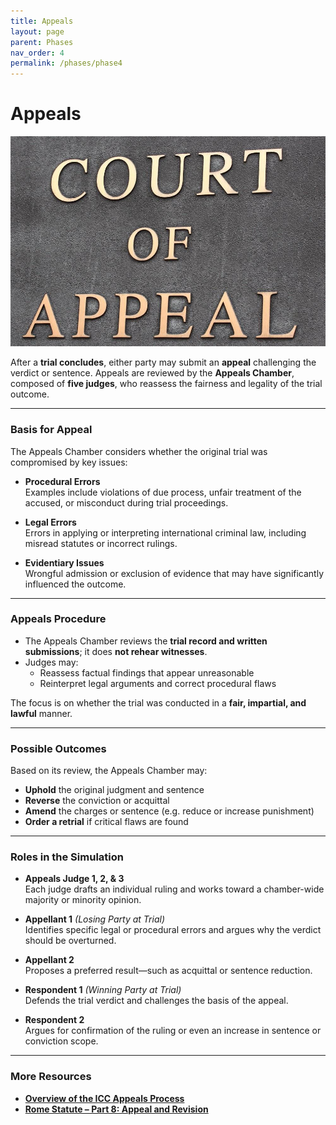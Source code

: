 ```yaml
---
title: Appeals
layout: page
parent: Phases
nav_order: 4
permalink: /phases/phase4
---
```


# Appeals

![Header Visual](../assets/images/appeal.jpg)

After a **trial concludes**, either party may submit an **appeal** challenging the verdict or sentence. Appeals are reviewed by the **Appeals Chamber**, composed of **five judges**, who reassess the fairness and legality of the trial outcome.

---

### Basis for Appeal

The Appeals Chamber considers whether the original trial was compromised by key issues:

- **Procedural Errors**  
  Examples include violations of due process, unfair treatment of the accused, or misconduct during trial proceedings.

- **Legal Errors**  
  Errors in applying or interpreting international criminal law, including misread statutes or incorrect rulings.

- **Evidentiary Issues**  
  Wrongful admission or exclusion of evidence that may have significantly influenced the outcome.

---

### Appeals Procedure

- The Appeals Chamber reviews the **trial record and written submissions**; it does **not rehear witnesses**.
- Judges may:
  - Reassess factual findings that appear unreasonable
  - Reinterpret legal arguments and correct procedural flaws

The focus is on whether the trial was conducted in a **fair, impartial, and lawful** manner.

---

### Possible Outcomes

Based on its review, the Appeals Chamber may:

- **Uphold** the original judgment and sentence  
- **Reverse** the conviction or acquittal  
- **Amend** the charges or sentence (e.g. reduce or increase punishment)  
- **Order a retrial** if critical flaws are found

---

### Roles in the Simulation

- **Appeals Judge 1, 2, & 3**  
  Each judge drafts an individual ruling and works toward a chamber-wide majority or minority opinion.

- **Appellant 1** *(Losing Party at Trial)*  
  Identifies specific legal or procedural errors and argues why the verdict should be overturned.

- **Appellant 2**  
  Proposes a preferred result—such as acquittal or sentence reduction.

- **Respondent 1** *(Winning Party at Trial)*  
  Defends the trial verdict and challenges the basis of the appeal.

- **Respondent 2**  
  Argues for confirmation of the ruling or even an increase in sentence or conviction scope.

---

### More Resources

- **[Overview of the ICC Appeals Process](https://www.icc-cpi.int/about/how-the-court-works)**
- **[Rome Statute – Part 8: Appeal and Revision](https://legal.un.org/icc/statute/99_corr/8.htm)**